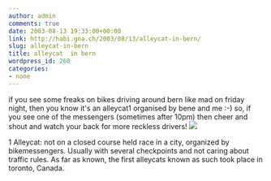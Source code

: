 ```yaml
---
author: admin
comments: true
date: 2003-08-13 19:33:00+00:00
link: http://habi.gna.ch/2003/08/13/alleycat-in-bern/
slug: alleycat-in-bern
title: alleycat  in bern
wordpress_id: 260
categories:
- none
---
```


if you see some freaks on bikes driving around bern like mad on friday night, then you know it's an alleycat1 organised by bene and me :-)
so, if you see one of the messengers (sometimes after 10pm) then cheer and shout and watch your back for more reckless drivers!
![](http://habi.gna.ch/blog/images/alley.jpg)

1 Alleycat: not on a closed course held race in a city, organized by bikemessengers. Usually with several checkpoints and not caring about traffic rules. As far as known, the first alleycats known as such took place in toronto, Canada.

